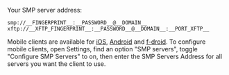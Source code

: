 Your SMP server address:

```
smp://__FINGERPRINT__:__PASSWORD__@__DOMAIN__
xftp://__XFTP_FINGERPRINT__:__PASSWORD__@__DOMAIN__:__PORT_XFTP__
```

Mobile clients are available for [iOS](https://apps.apple.com/us/app/simplex-chat/id1605771084), [Android](https://play.google.com/store/apps/details?id=chat.simplex.app) and [f-droid](https://app.simplex.chat).
To configure mobile clients, open Settings, find an option "SMP servers", toggle "Configure SMP Servers" to on, then enter the SMP Servers Address for all servers you want the client to use.
